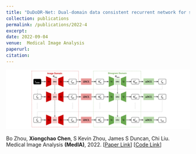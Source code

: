 ```yaml
---
title: "DuDoDR-Net: Dual-domain data consistent recurrent network for simultaneous sparse view and metal artifact reduction in computed tomography"
collection: publications
permalink: /publications/2022-4
excerpt: 
date: 2022-09-04
venue:  Medical Image Analysis
paperurl:  
citation: 
---
```

<!-- ![](../figures/2022-MedIA-Zhou.png)   -->
<p align="center">
  <img width="700" src="../figures/2022-MedIA-Zhou.png">
</p>

Bo Zhou, **Xiongchao Chen**, S Kevin Zhou, James S Duncan, Chi Liu. Medical Image Analysis **(MedIA)**, 2022. [[Paper Link](https://www.sciencedirect.com/science/article/pii/S1361841521003340)] [[Code Link](https://github.com/bbbbbbzhou/DuDoRNet)]  


